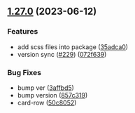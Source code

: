 

## [1.27.0](https://github.com/getgoui/go-ui/compare/@go-ui/core-v1.14.0...1.27.0) (2023-06-12)


### Features

* add scss files into package ([35adca0](https://github.com/getgoui/go-ui/commit/35adca05789653c26447c263f33b898fca7836bb))
* version sync ([#229](https://github.com/getgoui/go-ui/issues/229)) ([072f639](https://github.com/getgoui/go-ui/commit/072f639b706687d77ae6140c09d99d14a7609d56))


### Bug Fixes

* bump ver ([3affbd5](https://github.com/getgoui/go-ui/commit/3affbd52eb79d0186e8db596ded991d2dbed9b4d))
* bump version ([857c319](https://github.com/getgoui/go-ui/commit/857c3193161ae18892e5a47dbe4d15fa7d4d872a))
* card-row ([50c8052](https://github.com/getgoui/go-ui/commit/50c8052a61d205b008b8d7679443cadf11ab254c))